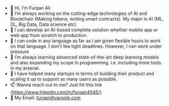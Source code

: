 - 👋 Hi, I’m Furqan Ali
- 👀 I’m always working on the cutting-edge technologies of AI and Blockchain (Making tokens, writing smart contracts). My major is AI (ML, DL, Big Data, Data science etc).
- 🌱 I can develop an AI-based complete solution whether mobile app or web app from scratch to production. 
- 🌱 I can code in any language as far as I am given flexible hours to work on that language. I don't like tight deadlines. However, I can work under pressure 
- 🌱 I’m always learning advanced state-of-the-art deep learning models and also expanding my scope in programming. i.e. including more tools in my arsenal.  
- 👀 I have helped many startups in terms of building their product and scaling it up to support as many users as possible. 
- 📫 Wanna reach out to me? Just hit this link {https://www.linkedin.com/in/furqan4545/}
- 👀 My Email: furqan@varsole.com

<!---
furqan4545/furqan4545 is a ✨ special ✨ repository because its `README.md` (this file) appears on your GitHub profile.
You can click the Preview link to take a look at your changes.
--->
